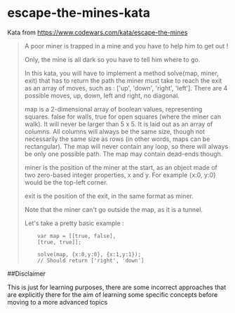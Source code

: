 # escape-the-mines-kata

Kata from https://www.codewars.com/kata/escape-the-mines

> A poor miner is trapped in a mine and you have to help him to get out !
> 
> Only, the mine is all dark so you have to tell him where to go.
> 
> In this kata, you will have to implement a method solve(map, miner, exit) that has to return the path the miner must take to reach the exit as an array of moves, such as : ['up', 'down', 'right', 'left']. There are 4 possible moves, up, down, left and right, no diagonal.
> 
> map is a 2-dimensional array of boolean values, representing squares. false for walls, true for open squares (where the miner can walk). It will never be larger than 5 x 5. It is laid out as an array of columns. All columns will always be the same size, though not necessarily the same size as rows (in other words, maps can be rectangular). The map will never contain any loop, so there will always be only one possible path. The map may contain dead-ends though.
> 
> miner is the position of the miner at the start, as an object made of two zero-based integer properties, x and y. For example {x:0, y:0} would be the top-left corner.
> 
> exit is the position of the exit, in the same format as miner.
> 
> Note that the miner can't go outside the map, as it is a tunnel.
> 
> Let's take a pretty basic example :
> 
> ```
>     var map = [[true, false],
>     [true, true]];
>     
>     solve(map, {x:0,y:0}, {x:1,y:1});
>     // Should return ['right', 'down']
> ```

##Disclaimer

This is just for learning purposes, there are some incorrect approaches that are explicitly there for the aim of learning some specific concepts before moving to a more advanced topics